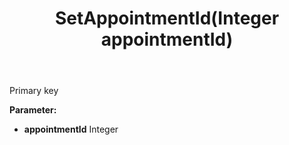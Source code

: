 ﻿---
uid: crmscript_ref_NSActivitySummaryItem_SetAppointmentId
title: SetAppointmentId(Integer appointmentId)
intellisense: NSActivitySummaryItem.SetAppointmentId
keywords: NSActivitySummaryItem, GetAppointmentId
so.topic: reference
---

Primary key

**Parameter:** 
 - **appointmentId** Integer

